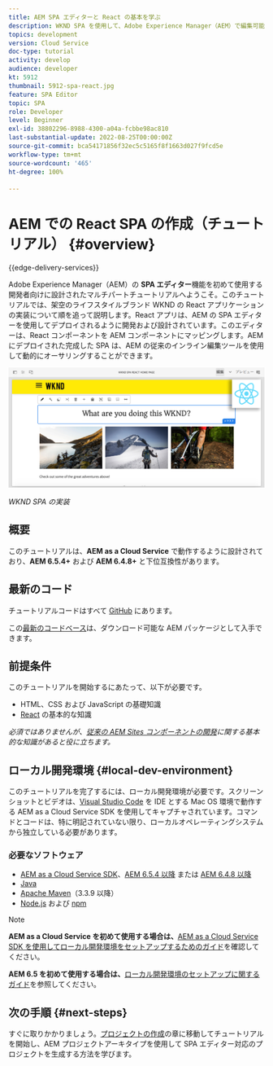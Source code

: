 ```yaml
---
title: AEM SPA エディターと React の基本を学ぶ
description: WKND SPA を使用して、Adobe Experience Manager（AEM）で編集可能な最初の React 単一ページアプリケーション（SPA）を作成します。AEM の SPA Editor で React JS フレームワークを使用して SPA を作成する方法について学習します。このマルチパートチュートリアルでは、架空のライフスタイルブランドである WKND 向けの React アプリケーションの実装について説明します。このチュートリアルでは、SPA のエンドツーエンドの作成と AEM との統合について説明します。
topics: development
version: Cloud Service
doc-type: tutorial
activity: develop
audience: developer
kt: 5912
thumbnail: 5912-spa-react.jpg
feature: SPA Editor
topic: SPA
role: Developer
level: Beginner
exl-id: 38802296-8988-4300-a04a-fcbbe98ac810
last-substantial-update: 2022-08-25T00:00:00Z
source-git-commit: bca54171856f32ec5c5165f8f1663d027f9fcd5e
workflow-type: tm+mt
source-wordcount: '465'
ht-degree: 100%

---
```


# AEM での React SPA の作成（チュートリアル） {#overview}

{{edge-delivery-services}}

Adobe Experience Manager（AEM）の **SPA エディター**&#x200B;機能を初めて使用する開発者向けに設計されたマルチパートチュートリアルへようこそ。このチュートリアルでは、架空のライフスタイルブランド WKND の React アプリケーションの実装について順を追って説明します。React アプリは、AEM の SPA エディターを使用してデプロイされるように開発および設計されています。このエディターは、React コンポーネントを AEM コンポーネントにマッピングします。AEM にデプロイされた完成した SPA は、AEM の従来のインライン編集ツールを使用して動的にオーサリングすることができます。

![SPA の最終的な実装](assets/wknd-spa-implementation.png)

*WKND SPA の実装*

## 概要

このチュートリアルは、**AEM as a Cloud Service** で動作するように設計されており、**AEM 6.5.4+** および **AEM 6.4.8+** と下位互換性があります。

## 最新のコード

チュートリアルコードはすべて [GitHub](https://github.com/adobe/aem-guides-wknd-spa) にあります。

この[最新のコードベース](https://github.com/adobe/aem-guides-wknd-spa/releases)は、ダウンロード可能な AEM パッケージとして入手できます。

## 前提条件

このチュートリアルを開始するにあたって、以下が必要です。

* HTML、CSS および JavaScript の基礎知識
* [React](https://ja.reactjs.org/tutorial/tutorial.html) の基本的な知識

*必須ではありませんが、[従来の AEM Sites コンポーネントの開発](https://experienceleague.adobe.com/docs/experience-manager-learn/getting-started-wknd-tutorial-develop/overview.html?lang=ja)に関する基本的な知識があると役に立ちます。*

## ローカル開発環境 {#local-dev-environment}

このチュートリアルを完了するには、ローカル開発環境が必要です。スクリーンショットとビデオは、[Visual Studio Code](https://code.visualstudio.com/) を IDE とする Mac OS 環境で動作する AEM as a Cloud Service SDK を使用してキャプチャされています。コマンドとコードは、特に明記されていない限り、ローカルオペレーティングシステムから独立している必要があります。

### 必要なソフトウェア

* [AEM as a Cloud Service SDK](https://experienceleague.adobe.com/docs/experience-manager-learn/cloud-service/local-development-environment-set-up/aem-runtime.html?lang=ja)、[AEM 6.5.4 以降](https://experienceleague.adobe.com/docs/experience-manager-release-information/aem-release-updates/aem-releases-updates.html?lang=ja#aem-65) または [AEM 6.4.8 以降](https://experienceleague.adobe.com/docs/experience-manager-release-information/aem-release-updates/aem-releases-updates.html?lang=ja#aem-64)
* [Java](https://downloads.experiencecloud.adobe.com/content/software-distribution/en/general.html)
* [Apache Maven](https://maven.apache.org/)（3.3.9 以降）
* [Node.js](https://nodejs.org/ja/) および [npm](https://www.npmjs.com/)

>[!NOTE]
>
> **AEM as a Cloud Service を初めて使用する場合は、**[AEM as a Cloud Service SDK を使用してローカル開発環境をセットアップするためのガイド](https://experienceleague.adobe.com/docs/experience-manager-learn/cloud-service/local-development-environment-set-up/overview.html?lang=ja)を確認してください。
>
> **AEM 6.5 を初めて使用する場合は、**[ローカル開発環境のセットアップに関するガイド](https://experienceleague.adobe.com/docs/experience-manager-learn/foundation/development/set-up-a-local-aem-development-environment.html?lang=ja)を参照してください。

## 次の手順 {#next-steps}

すぐに取りかかりましょう。[プロジェクトの作成](create-project.md)の章に移動してチュートリアルを開始し、AEM プロジェクトアーキタイプを使用して SPA エディター対応のプロジェクトを生成する方法を学びます。
